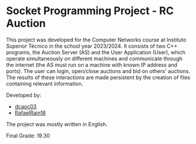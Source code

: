 # Socket Programming Project - RC Auction
This project was developed for the Computer Networks course at Instituto Superior Técnico in the school year 2023/2024. It consists of two C++ programs, the Auction Server (AS) and the User Application (User), which operate simultaneously on different machines and communicate through the internet (the AS must run on a machine with known IP address and ports). The user can login, open/close auctions and bid on others' auctions. The results of these interactions are made persistent by the creation of files containing relevant information.

Developed by:

- [dcaoc03](https://github.com/dcaoc03)
- [RafaelRain18](https://github.com/RafaelRain18)

The project was mostly written in English.

Final Grade: 19.30